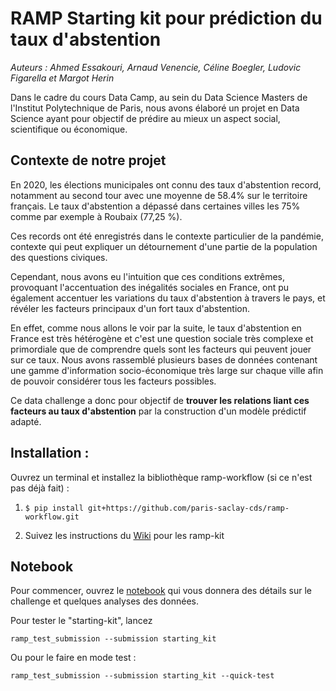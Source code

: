 # RAMP Starting kit pour prédiction du taux d'abstention

*Auteurs : Ahmed Essakouri, Arnaud Venencie, Céline Boegler, Ludovic Figarella et Margot Herin*

Dans le cadre du cours Data Camp, au sein du Data Science Masters de l'Institut Polytechnique
de Paris, nous avons élaboré un projet en Data Science ayant pour objectif de prédire au mieux un aspect social, scientifique ou économique.

## Contexte de notre projet

En 2020, les élections municipales ont connu des taux d'abstention record, notamment au second tour avec une moyenne de 58.4% sur le territoire français. Le taux d'abstention a dépassé dans certaines villes les 75% comme par exemple à Roubaix (77,25 %).

Ces records ont été enregistrés dans le contexte particulier de la pandémie, contexte qui peut expliquer un détournement d'une partie de la population des questions civiques. <br>

Cependant, nous avons eu l'intuition que ces conditions extrêmes, provoquant l'accentuation des inégalités sociales en France, ont pu également accentuer les variations du taux d'abstention à travers le pays, et révéler les facteurs principaux d'un fort taux d'abstention. <br>

En effet, comme nous allons le voir par la suite, le taux d'abstention en France est très hétérogène et c'est une question sociale très complexe et primordiale que de comprendre quels sont les facteurs qui peuvent jouer sur ce taux. 
Nous avons rassemblé plusieurs bases de données contenant une gamme d'information socio-économique très large sur chaque ville afin de pouvoir considérer tous les facteurs possibles. <br>

Ce data challenge a donc pour objectif de **trouver les relations liant ces facteurs au taux d'abstention** par la construction d'un modèle prédictif adapté.

## Installation :


Ouvrez un terminal et installez la bibliothèque ramp-workflow (si ce n'est pas déjà fait) :

1. `$ pip install git+https://github.com/paris-saclay-cds/ramp-workflow.git`

2. Suivez les instructions du [Wiki](https://github.com/paris-saclay-cds/ramp-workflow/wiki/Getting-started-with-a-ramp-kit) pour les ramp-kit 


## Notebook

Pour commencer, ouvrez le [notebook](https://github.com/celineboegler/Data_camp_groupe15_elections/blob/main/Notebook_final.ipynb) qui vous donnera des détails sur le challenge et quelques analyses des données.

Pour tester le "starting-kit", lancez

```shell
ramp_test_submission --submission starting_kit
```

Ou pour le faire en mode test :

```shell
ramp_test_submission --submission starting_kit --quick-test
```
